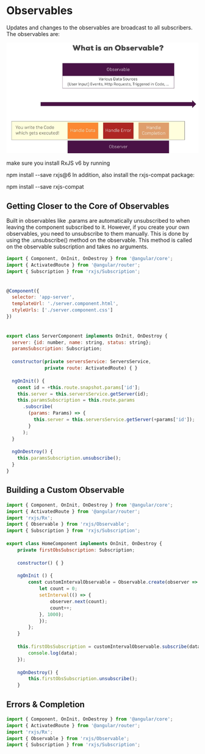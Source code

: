 # Observables

Updates and changes to the observables are broadcast to all subscribers. The observables are:

![Alt text](image.png)

make sure you install RxJS v6 by running

npm install --save rxjs@6
In addition, also install the rxjs-compat package:

npm install --save rxjs-compat


## Getting Closer to the Core of Observables

Built in observables like .params are automatically unsubscribed to when leaving the component subscribed to it. However, if you create your own observables, you need to unsubscribe to them manually. This is done by using the .unsubscribe() method on the observable. This method is called on the observable subscription and takes no arguments.

``` javascript
import { Component, OnInit, OnDestroy } from '@angular/core';
import { ActivatedRoute } from '@angular/router';
import { Subscription } from 'rxjs/Subscription';


@Component({
  selector: 'app-server',
  templateUrl: './server.component.html',
  styleUrls: ['./server.component.css']
})


export class ServerComponent implements OnInit, OnDestroy {
  server: {id: number, name: string, status: string};
  paramsSubscription: Subscription;

  constructor(private serversService: ServersService,
              private route: ActivatedRoute) { }

  ngOnInit() {
    const id = +this.route.snapshot.params['id'];
    this.server = this.serversService.getServer(id);
    this.paramsSubscription = this.route.params
      .subscribe(
        (params: Params) => {
          this.server = this.serversService.getServer(+params['id']);
        }
      );
  }

  ngOnDestroy() {
    this.paramsSubscription.unsubscribe();
  }
}
```

## Building a Custom Observable

``` javascript
import { Component, OnInit, OnDestroy } from '@angular/core';
import { ActivatedRoute } from '@angular/router';
import 'rxjs/Rx';
import { Observable } from 'rxjs/Observable';
import { Subscription } from 'rxjs/Subscription';

export class HomeComponent implements OnInit, OnDestroy {
    private firstObsSubscription: Subscription;

    constructor() { }

    ngOnInit () {
        const customIntervalObservable = Observable.create(observer => {
            let count = 0;
            setInterval(() => {
                observer.next(count);
                count++;
            }, 1000);
            });
        };
    }

    this.firstObsSubscription = customIntervalObservable.subscribe(data => {
        console.log(data);
    });

    ngOnDestroy() {
        this.firstObsSubscription.unsubscribe();
    }

```

## Errors & Completion

``` javascript
import { Component, OnInit, OnDestroy } from '@angular/core';
import { ActivatedRoute } from '@angular/router';
import 'rxjs/Rx';
import { Observable } from 'rxjs/Observable';
import { Subscription } from 'rxjs/Subscription';

